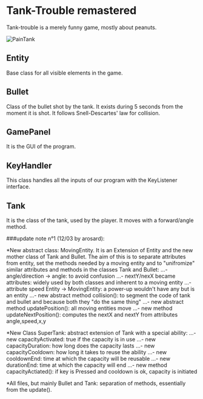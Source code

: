 # Tank-Trouble remastered

Tank-trouble is a merely funny game, mostly about peanuts.

![PainTank](https://github.com/leoNord462/tank_trouble_remastered/blob/main/assets/entities/tank/painTank.png)

## Entity

Base class for all visible elements in the game.

## Bullet

Class of the bullet shot by the tank. 
It exists during 5 seconds from the moment it is shot. 
It follows Snell-Descartes' law for collision.

## GamePanel

It is the GUI of the program.

## KeyHandler

This class handles all the inputs of our program with the KeyListener interface.

## Tank

It is the class of the tank, used by the player.
It moves with a forward/angle method.


###update note n°1 (12/03 by arosard):

*New abstract class: MovingEntity. It is an Extension of Entity and the new mother class of Tank and Bullet. The aim of this is to separate attributes from entity, set the methods needed by a moving entity and to "unifromize" similar attributes and methods in the classes Tank and Bullet:
...- angle/direction -> angle: to avoid confusion
...- nextY/nexX became attributes: widely used by both classes and inherent to a moving entity
...- attribute speed Entity -> MovingEntity: a power-up wouldn't have any but is an entity
...- new abstract method collision(): to segment the code of tank and bullet and because both they "do the same thing"
...- new abstract method updatePosition(): all moving entities move
...- new method updateNextPosition(): computes the nextX and nextY from attributes angle,speed,x,y

*New Class SuperTank: abstract extension of Tank with a special ability:
...- new capacityActivated: true if the capacity is in use
...- new capacityDuration: how long does the capacity lasts
...- new capacityCooldown: how long it takes to reuse the ability
...- new cooldownEnd: time at which the capacity will be reusable 
...- new durationEnd: time at which the capacity will end
...- new method capacityActiated(): if key is Pressed and cooldown is ok, capacity is initiated

*All files, but mainly Bullet and Tank: separation of methods, essentially from the update().